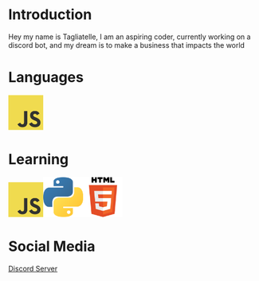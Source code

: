 # Introduction

Hey my name is Tagliatelle, I am an aspiring coder, currently working on a discord bot, and my dream is to make a business that impacts the world
# Languages

<img src="JavaScript.png" height = 70/>

# Learning

<img src="JavaScript.png" height = 70/><img src="Python.png" height = 80/><img src="HTML.png" height = 80>
# Social Media

 [Discord Server](https://discord.gg/YNfAA8ppNT)
